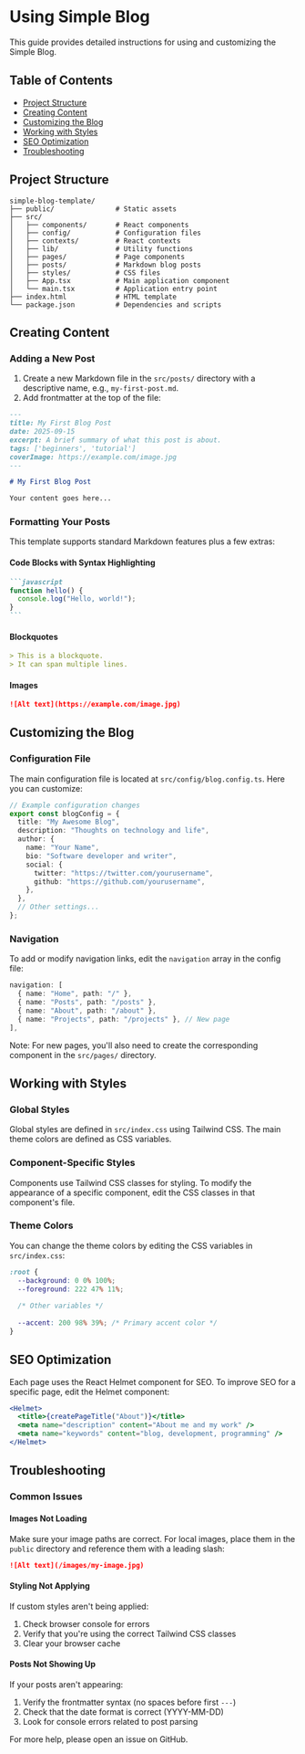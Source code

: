 # Using Simple Blog

This guide provides detailed instructions for using and customizing the Simple Blog.

## Table of Contents

- [Project Structure](#project-structure)
- [Creating Content](#creating-content)
- [Customizing the Blog](#customizing-the-blog)
- [Working with Styles](#working-with-styles)
- [SEO Optimization](#seo-optimization)
- [Troubleshooting](#troubleshooting)

## Project Structure

```
simple-blog-template/
├── public/               # Static assets
├── src/
│   ├── components/       # React components
│   ├── config/           # Configuration files
│   ├── contexts/         # React contexts
│   ├── lib/              # Utility functions
│   ├── pages/            # Page components
│   ├── posts/            # Markdown blog posts
│   ├── styles/           # CSS files
│   ├── App.tsx           # Main application component
│   └── main.tsx          # Application entry point
├── index.html            # HTML template
└── package.json          # Dependencies and scripts
```

## Creating Content

### Adding a New Post

1. Create a new Markdown file in the `src/posts/` directory with a descriptive name, e.g., `my-first-post.md`.
2. Add frontmatter at the top of the file:

```markdown
---
title: My First Blog Post
date: 2025-09-15
excerpt: A brief summary of what this post is about.
tags: ['beginners', 'tutorial']
coverImage: https://example.com/image.jpg
---

# My First Blog Post

Your content goes here...
```

### Formatting Your Posts

This template supports standard Markdown features plus a few extras:

#### Code Blocks with Syntax Highlighting

````markdown
```javascript
function hello() {
  console.log("Hello, world!");
}
```
````

#### Blockquotes

```markdown
> This is a blockquote.
> It can span multiple lines.
```

#### Images

```markdown
![Alt text](https://example.com/image.jpg)
```

## Customizing the Blog

### Configuration File

The main configuration file is located at `src/config/blog.config.ts`. Here you can customize:

```typescript
// Example configuration changes
export const blogConfig = {
  title: "My Awesome Blog",
  description: "Thoughts on technology and life",
  author: {
    name: "Your Name",
    bio: "Software developer and writer",
    social: {
      twitter: "https://twitter.com/yourusername",
      github: "https://github.com/yourusername",
    },
  },
  // Other settings...
};
```

### Navigation

To add or modify navigation links, edit the `navigation` array in the config file:

```typescript
navigation: [
  { name: "Home", path: "/" },
  { name: "Posts", path: "/posts" },
  { name: "About", path: "/about" },
  { name: "Projects", path: "/projects" }, // New page
],
```

Note: For new pages, you'll also need to create the corresponding component in the `src/pages/` directory.

## Working with Styles

### Global Styles

Global styles are defined in `src/index.css` using Tailwind CSS. The main theme colors are defined as CSS variables.

### Component-Specific Styles

Components use Tailwind CSS classes for styling. To modify the appearance of a specific component, edit the CSS classes in that component's file.

### Theme Colors

You can change the theme colors by editing the CSS variables in `src/index.css`:

```css
:root {
  --background: 0 0% 100%;
  --foreground: 222 47% 11%;
  
  /* Other variables */
  
  --accent: 200 98% 39%; /* Primary accent color */
}
```

## SEO Optimization

Each page uses the React Helmet component for SEO. To improve SEO for a specific page, edit the Helmet component:

```jsx
<Helmet>
  <title>{createPageTitle("About")}</title>
  <meta name="description" content="About me and my work" />
  <meta name="keywords" content="blog, development, programming" />
</Helmet>
```

## Troubleshooting

### Common Issues

#### Images Not Loading

Make sure your image paths are correct. For local images, place them in the `public` directory and reference them with a leading slash:

```markdown
![Alt text](/images/my-image.jpg)
```

#### Styling Not Applying

If custom styles aren't being applied:

1. Check browser console for errors
2. Verify that you're using the correct Tailwind CSS classes
3. Clear your browser cache

#### Posts Not Showing Up

If your posts aren't appearing:

1. Verify the frontmatter syntax (no spaces before first `---`)
2. Check that the date format is correct (YYYY-MM-DD)
3. Look for console errors related to post parsing

For more help, please open an issue on GitHub. 